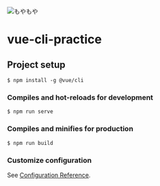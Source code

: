 ![もやもや](https://i.imgur.com/XDpXNLu.png)

# vue-cli-practice

## Project setup
```
$ npm install -g @vue/cli
```

### Compiles and hot-reloads for development
```
$ npm run serve
```

### Compiles and minifies for production
```
$ npm run build
```

### Customize configuration
See [Configuration Reference](https://cli.vuejs.org/config/).

